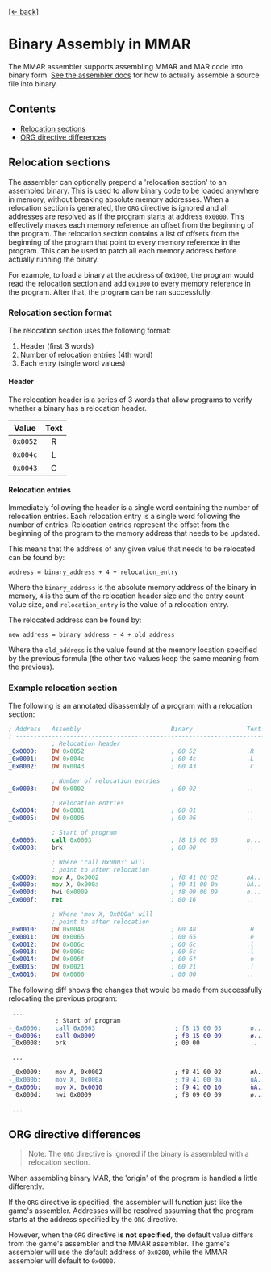 [[← back]](./)

# Binary Assembly in MMAR

The MMAR assembler supports assembling MMAR and MAR code into binary form. [See the assembler docs](../../src/mmar_assembler) for how to actually assemble a source file into binary.

## Contents

- [Relocation sections](#relocation-sections)
- [ORG directive differences](#org-directive-differences)

## Relocation sections

The assembler can optionally prepend a 'relocation section' to an assembled binary. This is used to allow binary code to be loaded anywhere in memory, without breaking absolute memory addresses. When a relocation section is generated, the `ORG` directive is ignored and all addresses are resolved as if the program starts at address `0x0000`. This effectively makes each memory reference an offset from the beginning of the program. The relocation section contains a list of offsets from the beginning of the program that point to every memory reference in the program. This can be used to patch all each memory address before actually running the binary. 

For example, to load a binary at the address of `0x1000`, the program would read the relocation section and add `0x1000` to every memory reference in the program. After that, the program can be ran successfully.

### Relocation section format

The relocation section uses the following format:

1. Header (first 3 words)
2. Number of relocation entries (4th word)
3. Each entry (single word values)

#### Header

The relocation header is a series of 3 words that allow programs to verify whether a binary has a relocation header.

| Value    | Text |
| :------: | :--: |
| `0x0052` | R    |
| `0x004c` | L    |
| `0x0043` | C    |

#### Relocation entries

Immediately following the header is a single word containing the number of relocation entries. Each relocation entry is a single word following the number of entries. Relocation entries represent the offset from the beginning of the program to the memory address that needs to be updated. 

This means that the address of any given value that needs to be relocated can be found by:

```
address = binary_address + 4 + relocation_entry
```

Where the `binary_address` is the absolute memory address of the binary in memory, `4` is the sum of the relocation header size and the entry count value size, and `relocation_entry` is the value of a relocation entry.

The relocated address can be found by:

```
new_address = binary_address + 4 + old_address
```

Where the `old_address` is the value found at the memory location specified by the previous formula (the other two values keep the same meaning from the previous).

### Example relocation section

The following is an annotated disassembly of a program with a relocation section:

```asm
; Address   Assembly                         Binary               Text
; ----------------------------------------------------------------------
            ; Relocation header
_0x0000:    DW 0x0052                        ; 00 52              .R
_0x0001:    DW 0x004c                        ; 00 4c              .L
_0x0002:    DW 0x0043                        ; 00 43              .C

            ; Number of relocation entries
_0x0003:    DW 0x0002                        ; 00 02              ..

            ; Relocation entries
_0x0004:    DW 0x0001                        ; 00 01              ..
_0x0005:    DW 0x0006                        ; 00 06              ..

            ; Start of program
_0x0006:    call 0x0003                      ; f8 15 00 03        ø...
_0x0008:    brk                              ; 00 00              ..

            ; Where 'call 0x0003' will 
            ; point to after relocation
_0x0009:    mov A, 0x0002                    ; f8 41 00 02        øA..
_0x000b:    mov X, 0x000a                    ; f9 41 00 0a        ùA..
_0x000d:    hwi 0x0009                       ; f8 09 00 09        ø...
_0x000f:    ret                              ; 00 16              ..

            ; Where 'mov X, 0x000a' will
            ; point to after relocation
_0x0010:    DW 0x0048                        ; 00 48              .H
_0x0011:    DW 0x0065                        ; 00 65              .e
_0x0012:    DW 0x006c                        ; 00 6c              .l
_0x0013:    DW 0x006c                        ; 00 6c              .l
_0x0014:    DW 0x006f                        ; 00 6f              .o
_0x0015:    DW 0x0021                        ; 00 21              .!
_0x0016:    DW 0x0000                        ; 00 00              ..
```

The following diff shows the changes that would be made from successfully relocating the previous program:

```diff
 ...
             ; Start of program
-_0x0006:    call 0x0003                      ; f8 15 00 03        ø...
+_0x0006:    call 0x0009                      ; f8 15 00 09        ø...
 _0x0008:    brk                              ; 00 00              ..

 ...

 _0x0009:    mov A, 0x0002                    ; f8 41 00 02        øA..
-_0x000b:    mov X, 0x000a                    ; f9 41 00 0a        ùA..
+_0x000b:    mov X, 0x0010                    ; f9 41 00 10        ùA..
 _0x000d:    hwi 0x0009                       ; f8 09 00 09        ø...

 ...
```

## ORG directive differences

> Note: The `ORG` directive is ignored if the binary is assembled with a relocation section.

When assembling binary MAR, the 'origin' of the program is handled a little differently. 

If the `ORG` directive is specified, the assembler will function just like the game's assembler. Addresses will be resolved assuming that the program starts at the address specified by the `ORG` directive. 

However, when the `ORG` directive **is not specified**, the default value differs from the game's assembler and the MMAR assembler. The game's assembler will use the default address of `0x0200`, while the MMAR assembler will default to `0x0000`.